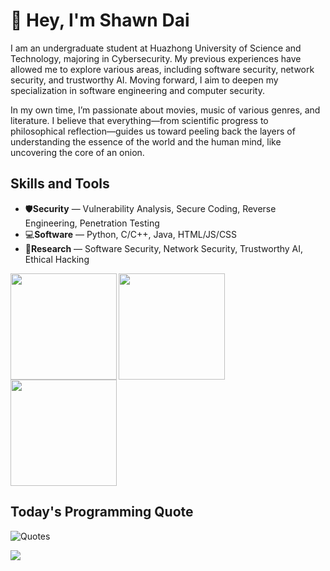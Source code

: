 # 👋 Hey, I'm Shawn Dai

I am an undergraduate student at Huazhong University of Science and Technology, majoring in Cybersecurity. My previous experiences have allowed me to explore various areas, including software security, network security, and trustworthy AI. Moving forward, I aim to deepen my specialization in software engineering and computer security.

In my own time, I’m passionate about movies, music of various genres, and literature. I believe that everything—from scientific progress to philosophical reflection—guides us toward peeling back the layers of understanding the essence of the world and the human mind, like uncovering the core of an onion.

## Skills and Tools

- 🛡️**Security** — Vulnerability Analysis, Secure Coding, Reverse Engineering, Penetration Testing
- 💻**Software** — Python, C/C++, Java, HTML/JS/CSS
- 🔬**Research** — Software Security, Network Security, Trustworthy AI, Ethical Hacking

<!-- ![light](https://raw.githubusercontent.com/Calvvnono/Calvvnono/output/github-contribution-grid-snake.svg) -->

<div>
  <img height="170" align="left" src="https://github-readme-stats.vercel.app/api?username=Calvvnono&count_private=true&include_all_commits=true&theme=radical&hide_rank=true&show_icons=true" />
  <img height="170" align="left" src="https://github-readme-stats.vercel.app/api/top-langs/?username=Calvvnono&layout=compact&theme=radical" />
  <img height="170" src="https://github-readme-stats.vercel.app/api/wakatime?username=Calvvnono&layout=compact&theme=radical" />
</div>

## Today's Programming Quote
![Quotes](https://quotes-github-readme.vercel.app/api?type=horizontal&theme=radical)

![](https://komarev.com/ghpvc/?username=Calvvnono&color=blueviolet)

